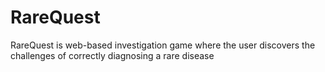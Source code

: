 # RareQuest
RareQuest is web-based investigation game where the user discovers the challenges of correctly diagnosing a rare disease

